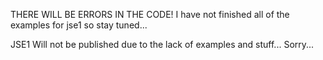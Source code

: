 THERE WILL BE ERRORS IN THE CODE!
	I have not finished all of the examples for jse1 so stay tuned...


JSE1 Will not be published due to the lack of examples and stuff...
Sorry...
